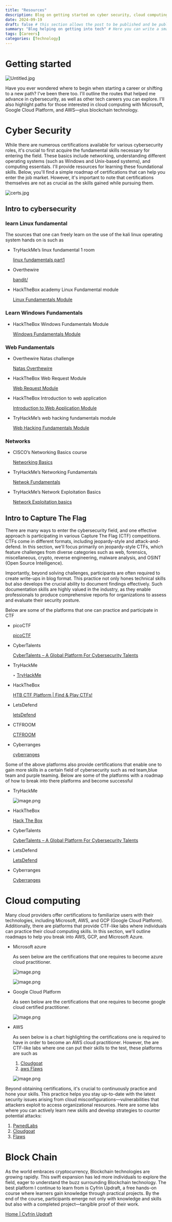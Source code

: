 ```yaml
---
title: "Resources"
description: Blog on getting started on cyber security, cloud computing and Block chain.
date: 2024-09-19
draft: false # this section allows the post to be published and be public, is it is set to true the post will not be published.
summary: "Blog helping on getting into tech" # Here you can write a small summary of the post if needed
tags: [Careers]
categories: [Technology]
---
```

# Getting started

![Untitled.jpg](Untitled.jpg)

Have you ever wondered where to begin when starting a career or shifting to a new path? I've been there too. I'll outline the routes that helped me advance in cybersecurity, as well as other tech careers you can explore. I'll also highlight paths for those interested in cloud computing with Microsoft, Google Cloud Platform, and AWS—plus blockchain technology.

# **Cyber Security**

While there are numerous certifications available for various cybersecurity roles, it's crucial to first acquire the fundamental skills necessary for entering the field. These basics include networking, understanding different operating systems (such as Windows and Unix-based systems), and computing essentials. I'll provide resources for learning these foundational skills. Below, you'll find a simple roadmap of certifications that can help you enter the job market. However, it's important to note that certifications themselves are not as crucial as the skills gained while pursuing them.

![certs.jpg](certs.jpg)

## Intro to cybersecurity

### learn Linux fundamental

The sources that one can freely learn on the use of the kali linux operating system hands on is such as

- TryHackMe’s linux fundamental 1 room
    
    [linux fundamentals part1](https://tryhackme.com/r/room/linuxfundamentalspart1)
    
- Overthewire
    
    [bandit/](https://overthewire.org/wargames/bandit/)
    
- HackTheBox academy Linux Fundamental module
    
    [Linux Fundamentals Module](https://academy.hackthebox.com/module/details/18)
    
    

### Learn Windows Fundamentals

- HackTheBox Windows Fundamentals Module
    
    [Windows Fundamentals Module](https://academy.hackthebox.com/module/details/49)
    

### Web Fundamentals

- Overthewire Natas challenge
    
    [Natas Overthewire](https://overthewire.org/wargames/natas/)
    
- HackTheBox Web Request Module
    
    [Web Request Module](https://academy.hackthebox.com/module/details/35)
    
- HackTheBox Introduction to web application
    
    [Introduction to Web Application Module](https://academy.hackthebox.com/module/details/75)
    
- TryHackMe’s web hacking fundamentals module
    
    [Web Hacking Fundamentals Module](https://tryhackme.com/module/web-hacking-1)
    

### Networks

- CISCO’s Networking Basics course
    
    [Networking Basics](https://www.netacad.com/courses/networking-basics?courseLang=en-US)
    
- TryHackMe’s Networking Fundamentals
    
    [Netwok Fundamentals](https://tryhackme.com/module/network-fundamentals)
    
- TryHackMe’s Network Exploitation Basics
    
    [Network Exploitation basics](https://tryhackme.com/module/intro-to-networking)
    

## Intro to Capture The Flag

There are many ways to enter the cybersecurity field, and one effective approach is participating in various Capture The Flag (CTF) competitions. CTFs come in different formats, including jeopardy-style and attack-and-defend. In this section, we'll focus primarily on jeopardy-style CTFs, which feature challenges from diverse categories such as web, forensics, miscellaneous, crypto, reverse engineering, malware analysis, and OSINT (Open Source Intelligence).

Importantly, beyond solving challenges, participants are often required to create write-ups in blog format. This practice not only hones technical skills but also develops the crucial ability to document findings effectively. Such documentation skills are highly valued in the industry, as they enable professionals to produce comprehensive reports for organizations to assess and evaluate their security posture.

Below are some of the platforms that one can practice and participate in CTF

- picoCTF
    
    [picoCTF](https://picoctf.org/)
    
- CyberTalents
    
    [CyberTalents – A Global Platform For Cybersecurity Talents](https://cybertalents.com/)
    
- TryHackMe
    
    ‣ [TryHackMe](https://tryhackme.com/)
    
- HackTheBox
    
    [HTB CTF Platform | Find & Play CTFs!](https://ctf.hackthebox.com/)
    
- LetsDefend
    
    [letsDefend](https://letsdefend.io/)
    
- CTFROOM
    
    [CTFROOM](https://www.ctfroom.com/home/)
    
- Cyberranges
    
    [cyberranges](https://www.cyberranges.com/)
    

Some of the above platforms also provide certifications that enable one to gain more skills in a certain field of cybersecurity such as red team,blue team and purple teaming. Below are some of the platforms with a roadmap of how to break into there platforms and become successful

- TryHackMe
    
    ![image.png](image.png)
    
- HackTheBox
    
    [Hack The Box](https://app.hackthebox.com/)
    
- CyberTalents
    
    [CyberTalents – A Global Platform For Cybersecurity Talents](https://cybertalents.com/)
    
- LetsDefend
    
    [LetsDefend](https://letsdefend.io/)
    
- Cyberranges
    
    [Cyberranges](https://www.cyberranges.com/)
    

# Cloud computing

Many cloud providers offer certifications to familiarize users with their technologies, including Microsoft, AWS, and GCP (Google Cloud Platform). Additionally, there are platforms that provide CTF-like labs where individuals can practice their cloud computing skills. In this section, we'll outline roadmaps to help you break into AWS, GCP, and Microsoft Azure.

- Microsoft azure
    
    As seen below are the certifications that one requires to become azure cloud practitioner.
    
    ![image.png](image%201.png)
    
    ![image.png](image%202.png)
    
- Google Cloud Platform
    
    As seen below  are the certifications that one requires to become google cloud certified practitioner.
    
    ![image.png](image%203.png)
    
- AWS
    
    As seen below is a chart highlighting the certifications one is required to have in order to become an AWS cloud practitioner. However, the are CTF-like labs where one can put their skills to the test, these platforms are such as
    
    1. [Cloudgoat](https://github.com/RhinoSecurityLabs/cloudgoat)
    2.  [aws Flaws](http://flaws.cloud/)
    
    ![image.png](image%204.png)
    

Beyond obtaining certifications, it's crucial to continuously practice and hone your skills. This practice helps you stay up-to-date with the latest security issues arising from cloud misconfigurations—vulnerabilities that attackers exploit to access organizational resources. Here are some labs where you can actively learn new skills and develop strategies to counter potential attacks:

1. [PwnedLabs](https://pwnedlabs.io/)
2. [Cloudgoat](https://github.com/RhinoSecurityLabs/cloudgoat)
3. [Flaws](http://flaws.cloud/)

# Block Chain

As the world embraces cryptocurrency, Blockchain technologies are growing rapidly. This swift expansion has led more individuals to explore the field, eager to understand the buzz surrounding Blockchain technology. The best platform I continue to learn from is Cyfrin Updraft, a free hands-on course where learners gain knowledge through practical projects. By the end of the course, participants emerge not only with knowledge and skills but also with a completed project—tangible proof of their work.

[Home | Cyfrin Updraft](https://updraft.cyfrin.io/)